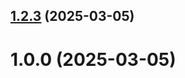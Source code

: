 ## [1.2.3](https://github.com/Vipul-vash/git-extended/compare/1.0.0...1.2.3) (2025-03-05)



# 1.0.0 (2025-03-05)



